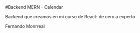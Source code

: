 #Backend MERN - Calendar

Backend que creamos en mi curso de React: de cero a experto

Fernando Monrreal